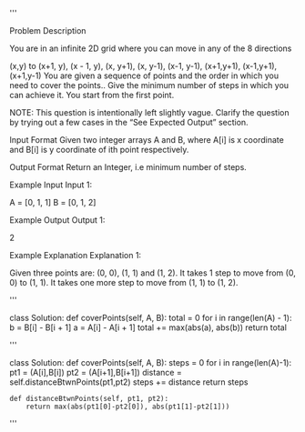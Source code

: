 '''

Problem Description

You are in an infinite 2D grid where you can move in any of the 8 directions

(x,y) to
(x+1, y),
(x - 1, y),
(x, y+1),
(x, y-1),
(x-1, y-1),
(x+1,y+1),
(x-1,y+1),
(x+1,y-1)
You are given a sequence of points and the order in which you need to cover the points.. Give the minimum number of steps in which you can achieve it. You start from the first point.

NOTE: This question is intentionally left slightly vague. Clarify the question by trying out a few cases in the “See Expected Output” section.

Input Format
Given two integer arrays A and B, where A\[i\] is x coordinate and B\[i\] is y coordinate of ith point respectively.

Output Format
Return an Integer, i.e minimum number of steps.

Example Input
Input 1:

A = \[0, 1, 1\]
B = \[0, 1, 2\]

Example Output
Output 1:

2

Example Explanation
Explanation 1:

Given three points are: (0, 0), (1, 1) and (1, 2).
It takes 1 step to move from (0, 0) to (1, 1). It takes one more step to move from (1, 1) to (1, 2).

'''

class Solution:
def coverPoints(self, A, B):
total = 0
for i in range(len(A) - 1):
b = B\[i\] - B\[i + 1\]
a = A\[i\] - A\[i + 1\]
total += max(abs(a), abs(b))
return total

'''

class Solution:
def coverPoints(self, A, B):
steps = 0
for i in range(len(A)-1):
pt1 = (A\[i\],B\[i\])
pt2 = (A\[i+1\],B\[i+1\])
distance = self.distanceBtwnPoints(pt1,pt2)
steps += distance
return steps

```
def distanceBtwnPoints(self, pt1, pt2):
    return max(abs(pt1[0]-pt2[0]), abs(pt1[1]-pt2[1]))
```

'''
